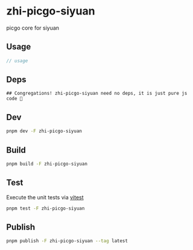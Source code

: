 # zhi-picgo-siyuan

picgo core for siyuan

## Usage

```js
// usage
```

## Deps

```
## Congregations! zhi-picgo-siyuan need no deps, it is just pure js code 🎉
```

## Dev

```bash
pnpm dev -F zhi-picgo-siyuan
```

## Build

```bash
pnpm build -F zhi-picgo-siyuan
```

## Test

Execute the unit tests via [vitest](https://vitest.dev)

```bash
pnpm test -F zhi-picgo-siyuan
```

## Publish

```bash
pnpm publish -F zhi-picgo-siyuan --tag latest
```